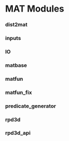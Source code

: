 # MAT Modules

### dist2mat

### inputs

### IO

### matbase

### matfun

### matfun_fix

### predicate_generator

### rpd3d

### rpd3d_api

